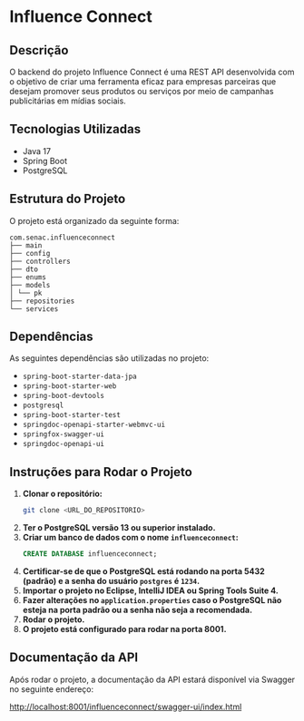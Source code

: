 # Influence Connect

## Descrição
O backend do projeto Influence Connect é uma REST API desenvolvida com o objetivo de criar uma ferramenta eficaz para empresas parceiras que desejam promover seus produtos ou serviços por meio de campanhas publicitárias em mídias sociais.

## Tecnologias Utilizadas
- Java 17
- Spring Boot
- PostgreSQL

## Estrutura do Projeto
O projeto está organizado da seguinte forma:

```plain
com.senac.influenceconnect
├── main
├── config
├── controllers
├── dto
├── enums
├── models
│ └── pk
├── repositories
└── services
```

## Dependências
As seguintes dependências são utilizadas no projeto:

- `spring-boot-starter-data-jpa`
- `spring-boot-starter-web`
- `spring-boot-devtools`
- `postgresql`
- `spring-boot-starter-test`
- `springdoc-openapi-starter-webmvc-ui`
- `springfox-swagger-ui`
- `springdoc-openapi-ui`

## Instruções para Rodar o Projeto

1. **Clonar o repositório:**
   ```bash
   git clone <URL_DO_REPOSITORIO>
   ```
2. **Ter o PostgreSQL versão 13 ou superior instalado.**
3. **Criar um banco de dados com o nome `influenceconnect`:**
   ```sql
   CREATE DATABASE influenceconnect;
   ```
4. **Certificar-se de que o PostgreSQL está rodando na porta 5432 (padrão) e a senha do usuário `postgres` é `1234`.**
5. **Importar o projeto no Eclipse, IntelliJ IDEA ou Spring Tools Suite 4.**
6. **Fazer alterações no `application.properties` caso o PostgreSQL não esteja na porta padrão ou a senha não seja a recomendada.**
7. **Rodar o projeto.**
8. **O projeto está configurado para rodar na porta 8001.**

## Documentação da API

Após rodar o projeto, a documentação da API estará disponível via Swagger no seguinte endereço:

[http://localhost:8001/influenceconnect/swagger-ui/index.html](http://localhost:8001/influenceconnect/swagger-ui/index.html)
